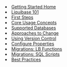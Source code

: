 <li><a href="/get_started/index.html"><span>Getting Started Home</span></a></li>

<!-- Good to keep this side nav in sync with the main index -->
<li><a href="/get_started/how-lb-works.html"><span>Liquibase 101</span></a></li>                         <!-- Liquibase 101 -->
<li><a href="/get_started/lb-first-steps.html"><span>First Steps</span></a></li>                         <!-- First Steps -->
<li><a href="/get_started/lb-core-usage-concepts.html"><span>Core Usage Concepts</span></a></li>         <!-- Core Concepts -->

<li><a href="/databases.html"><span>Supported Databases</span></a></li>                                  <!-- Supported Databases -->
<li><a href="/get_started/database-migration-approaches.html"><span>Approaches to Change</span></a></li> <!-- Database Approaches -->
<li><a href="/get_started/version_control_info.html"><span>Using Version Control</span></a></li>         <!-- Using Version Control -->

<li><a href="/documentation/config_properties.html"><span>Configure Properties</span></a></li>           <!-- not on main index yet -->

<li><a href="/get_started/quickstart_lb.html"><span>Migrations: LB Functions</span></a></li>              <!-- Migration with Liquibase Functions -->
<li><a href="/get_started/quickstart_sql.html"><span>Migrations: SQL Scripts</span></a></li>              <!-- Migrations with SQL -->
<li><a href="/bestpractices.html"><span>Best Practices</span></a></li>                                    <!-- Best Practices -->
